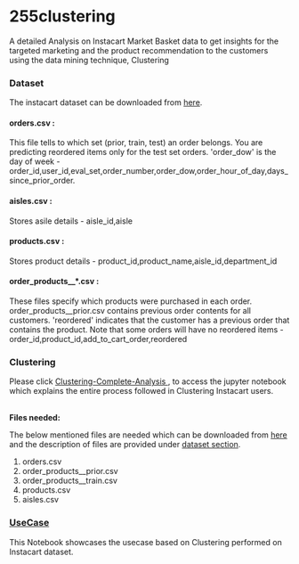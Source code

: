 # 255clustering
A detailed Analysis on Instacart Market Basket data to get insights for the targeted marketing and the product recommendation to the customers using the data mining technique, Clustering

<h3 id="dataset"> Dataset </h3>

The instacart dataset can be downloaded from <a href="https://www.instacart.com/datasets/grocery-shopping-2017">here</a>.

#### orders.csv : 
This file tells to which set (prior, train, test) an order belongs. You are predicting reordered items only for the test set orders. 'order_dow' is the day of week -  order_id,user_id,eval_set,order_number,order_dow,order_hour_of_day,days_since_prior_order.

#### aisles.csv : 
Stores asile details - aisle_id,aisle

#### products.csv : 
Stores product details - product_id,product_name,aisle_id,department_id

#### order_products__*.csv : 
These files specify which products were purchased in each order. order_products__prior.csv contains previous order contents for all customers. 'reordered' indicates that the customer has a previous order that contains the product. Note that some orders will have no reordered items - order_id,product_id,add_to_cart_order,reordered

### Clustering
Please click <a href="Clustering-Complete-Analysis.ipynb">Clustering-Complete-Analysis </a>, to access the jupyter notebook which explains the entire process followed in Clustering Instacart users.  <br> <br>

<b> Files needed: </b> <br>

The below mentioned files are needed which can be downloaded from <a href="https://www.instacart.com/datasets/grocery-shopping-2017">here</a> and the description of files are provided under <a href="#dataset">dataset section</a>. 
<ol>
  <li>orders.csv</li>
  <li>order_products__prior.csv</li>
  <li>order_products__train.csv</li>
  <li>products.csv</li>
  <li>aisles.csv</li>
</ol> 

<h3><a href="Clustering-UseCase.ipynb"> UseCase </a></h3>
This Notebook showcases the usecase based on Clustering performed on Instacart dataset.
